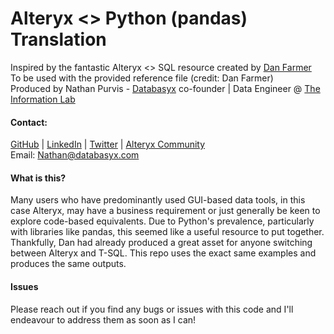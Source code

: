 # Alteryx <> Python (pandas) Translation

Inspired by the fantastic Alteryx <> SQL resource created by [Dan Farmer](https://www.linkedin.com/in/danjfarmer/)  
To be used with the provided reference file (credit: Dan Farmer)  
Produced by Nathan Purvis - [Databasyx](https://www.databasyx.com/) co-founder | Data Engineer @ [The Information Lab](https://www.theinformationlab.co.uk/)

#### Contact:

[GitHub](https://github.com/DataNath) | [LinkedIn](https://www.linkedin.com/in/nathan-purvis/) | [Twitter](https://x.com/DataNath) | [Alteryx Community](https://community.alteryx.com/t5/user/viewprofilepage/user-id/307299)  
Email: Nathan@databasyx.com

#### What is this?

Many users who have predominantly used GUI-based data tools, in this case Alteryx, may have a business requirement or just generally be keen to explore code-based equivalents. Due to Python's prevalence, particularly with libraries like pandas, this seemed like a useful resource to put together. Thankfully, Dan had already produced a great asset for anyone switching between Alteryx and T-SQL. This repo uses the exact same examples and produces the same outputs.

#### Issues

Please reach out if you find any bugs or issues with this code and I'll endeavour to address them as soon as I can!
